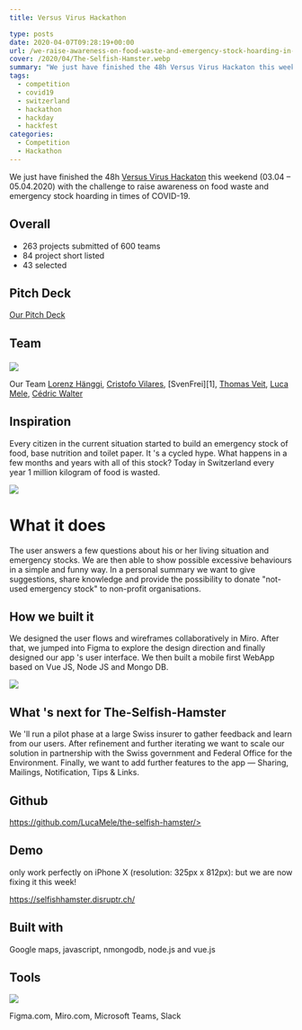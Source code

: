 ```yaml
---
title: Versus Virus Hackathon

type: posts
date: 2020-04-07T09:28:19+00:00
url: /we-raise-awareness-on-food-waste-and-emergency-stock-hoarding-in-times-of-covid-19/
cover: /2020/04/The-Selfish-Hamster.webp
summary: "We just have finished the 48h Versus Virus Hackaton this weekend (03.04to 05.04.2020) with the challenge to raise awareness on food waste and emergency stock hoarding in times of COVID-19."
tags:
  - competition
  - covid19
  - switzerland
  - hackathon
  - hackday
  - hackfest
categories:
  - Competition
  - Hackathon
---
```

We just have finished the 48h <a rel="noreferrer noopener" href="https://www.versusvirus.ch/" target="_blank">Versus Virus Hackaton</a> this weekend (03.04 &#8211; 05.04.2020) with the challenge to raise awareness on food waste and emergency stock hoarding in times of COVID-19.

## Overall

  * 263 projects submitted of 600 teams
  * 84 project short listed
  * 43 selected

## Pitch Deck

<a rel="noreferrer noopener" href="https://disruptr.ch/The-Selfish-Hamster.pdf" target="_blank">Our Pitch Deck</a>

## Team <figure class="wp-block-image size-large">

![](/2020/04/The-Selfish-Hamster-team-1024x577.webp)

Our Team [Lorenz Hänggi](https://www.linkedin.com/in/ACoAAACcrr4BzptVlYZLGDP5QEa84p2R-MNZGW0/), [Cristofo Vilares](https://www.linkedin.com/in/ACoAABCQ4Z8BBzHMePBFXcSAyUnlJJ1jtjuyAIw/), \[SvenFrei\]\[1\], [Thomas Veit](https://www.linkedin.com/in/thomasveit/), [Luca Mele](https://www.linkedin.com/in/ACoAAASzEV0B_Bz2AMA-AZsodye0Qc4YFTQroU8/), [Cédric Walter](https://www.linkedin.com/in/ACoAAAAH6ukBlRfIpcoS2XG09Tu9ZhELBylheT8/)

## Inspiration

Every citizen in the current situation started to build an emergency stock of food, base nutrition and toilet paper. It 's a cycled hype. What happens in a few months and years with all of this stock? Today in Switzerland every year 1 million kilogram of food is wasted.

![](/2020/04/empty.webp)

# What it does


The user answers a few questions about his or her living situation and emergency stocks. We are then able to show possible excessive behaviours in a simple and funny way. In a personal summary we want to give suggestions, share knowledge and provide the possibility to donate "not-used emergency stock" to non-profit organisations.

## How we built it

We designed the user flows and wireframes collaboratively in Miro. After that, we jumped into Figma to explore the design direction and finally designed our app 's user interface. We then built a mobile first WebApp based on Vue JS, Node JS and Mongo DB.

![](/2020/04/star-wars-1024x768.webp)

## What 's next for The-Selfish-Hamster

We 'll run a pilot phase at a large Swiss insurer to gather feedback and learn from our users. After refinement and further iterating we want to scale our solution in partnership with the Swiss government and Federal Office for the Environment. Finally, we want to add further features to the app — Sharing, Mailings, Notification, Tips & Links.

## Github

https://github.com/LucaMele/the-selfish-hamster/>

## Demo

only work perfectly on iPhone X (resolution: 325px x 812px): but we are now fixing it this week!

<https://selfishhamster.disruptr.ch/>

## Built with

Google maps, javascript, nmongodb, node.js and vue.js

## Tools

![](/2020/04/toilet-768x1024.webp)

Figma.com, Miro.com, Microsoft Teams, Slack


 [1]: https://www.linkedin.com/in/ACoAACJ48m8BJBTtMzyO_O10YaddjhaCDtYqBEI/
